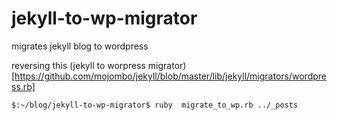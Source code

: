jekyll-to-wp-migrator
=====================

migrates jekyll blog to wordpress

reversing this (jekyll to worpress migrator)[https://github.com/mojombo/jekyll/blob/master/lib/jekyll/migrators/wordpress.rb]

    $:~/blog/jekyll-to-wp-migrator$ ruby  migrate_to_wp.rb ../_posts
